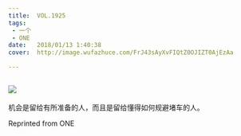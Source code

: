 ```yaml
---
title:	VOL.1925
tags:
 - 一个
 - ONE
date:	2018/01/13 1:40:38
cover:	http://image.wufazhuce.com/FrJ43sAyXvFIQtZ0OJIZT0AjEzAa

---
```

![](http://image.wufazhuce.com/FrJ43sAyXvFIQtZ0OJIZT0AjEzAa)
---

机会是留给有所准备的人，而且是留给懂得如何规避堵车的人。
 
Reprinted from ONE
